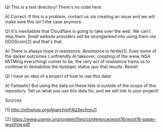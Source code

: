 Q) This is a text directory!  There's no code here

A) Correct.  If this is a problem, contact us via creating an issue and we will make sure this isn't the case anymore.

Q) It's inevitabble that Cloudflare is going to take over the web.  We can't stop them.  Small website providers
will be strongarmed into using them via DDOScoin[2] and that's that.

A) There is always hope in resistance.  Resistance is fertile[1].  Even some of the darker outcomes 
( unfriendly AI takeover, coopting of the www, NSA MiTMing everything) comes to be, the very act of resistance trains us
to continue to destabilize the dystopic status quo that results.  Resist!

Q) I have an idea of a project of how to use this data!

A) Fantastic!  But using the data on these lists is outside of the scope of
this repository.  Tell us what you use this data for, and we will link to your
project!

Sources

[1] http://infoshop.org/AnarchistFAQSectionJ1

[2] https://www.usenix.org/system/files/conference/woot16/woot16-paper-wustrow.pdf 
